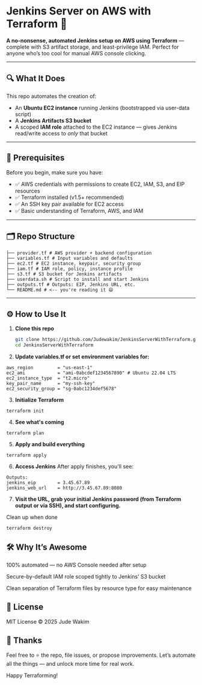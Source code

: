 # Jenkins Server on AWS with Terraform 🚀

**A no-nonsense, automated Jenkins setup on AWS using Terraform** — complete with S3 artifact storage, and least-privilege IAM. Perfect for anyone who’s too cool for manual AWS console clicking.

---

## 🔍 What It Does

This repo automates the creation of:

- An **Ubuntu EC2 instance** running Jenkins (bootstrapped via user-data script)
- A **Jenkins Artifacts S3 bucket**
- A scoped **IAM role** attached to the EC2 instance — gives Jenkins read/write access to *only* that bucket

---

## 🚀 Prerequisites

Before you begin, make sure you have:

- ✅ AWS credentials with permissions to create EC2, IAM, S3, and EIP resources  
- ✅ Terraform installed (v1.5+ recommended)  
- ✅ An SSH key pair available for EC2 access  
- ✅ Basic understanding of Terraform, AWS, and IAM  

---

## 🗂️ Repo Structure
```
├── provider.tf # AWS provider + backend configuration
├── variables.tf # Input variables and defaults
├── ec2.tf # EC2 instance, keypair, security group
├── iam.tf # IAM role, policy, instance profile
├── s3.tf # S3 bucket for Jenkins artifacts
├── userdata.sh # Script to install and start Jenkins
├── outputs.tf # Outputs: EIP, Jenkins URL, etc.
└── README.md # <-- you're reading it 😄
```
---

## ⚙️ How to Use It

1. **Clone this repo**  
   ```bash
   git clone https://github.com/Judewakim/JenkinsServerWithTerraform.git
   cd JenkinsServerWithTerraform
2. **Update variables.tf or set environment variables for:**

```
aws_region         = "us-east-1"
ec2_ami            = "ami-0abcdef1234567890" # Ubuntu 22.04 LTS
ec2_instance_type  = "t2.micro"
key_pair_name      = "my-ssh-key"
ec2_security_group = "sg-0abc1234def5678"
```
3. **Initialize Terraform**

```
terraform init
```
4. **See what's coming**

```
terraform plan
```
5. **Apply and build everything**

```
terraform apply
```
6. **Access Jenkins**
After apply finishes, you'll see:

```
Outputs:
jenkins_eip        = 3.45.67.89
jenkins_web_url    = http://3.45.67.89:8080
```
7. **Visit the URL, grab your initial Jenkins password (from Terraform output or via SSH), and start configuring.**

Clean up when done

```
terraform destroy
```
## 🛠 Why It’s Awesome
100% automated — no AWS Console needed after setup

Secure-by-default IAM role scoped tightly to Jenkins’ S3 bucket

Clean separation of Terraform files by resource type for easy maintenance


## 📝 License
MIT License © 2025 Jude Wakim

## 🙌 Thanks
Feel free to ⭐ the repo, file issues, or propose improvements. Let’s automate all the things — and unlock more time for real work.

Happy Terraforming!

